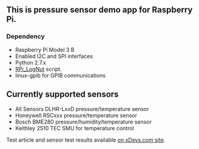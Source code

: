 ## This is pressure sensor demo app for Raspberry Pi.

### Dependency

* Raspberry Pi Model 3 B
* Enabled I2C and SPI interfaces
* Python 2.7.x
* [RPi_LogNut](https://github.com/PlesaEEVBlog/RPi_LogNut/) script.
* linux-gpib for GPIB communications

## Currently supported sensors

* All Sensors DLHR-LxxD pressure/temperature sensor
* Honeywell RSCxxx pressure/temperature sensor
* Bosch BME280 pressure/humidity/temperature sensor
* Keithley 2510 TEC SMU for temperature control

Test article and sensor test results available [on xDevs.com site](https://xdevs.com/article/pressure/).
